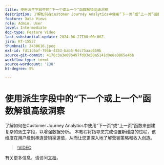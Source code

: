 ```yaml
---
title: 使用派生字段中的“下一个或上一个”函数解锁高级洞察
description: 了解如何在Customer Journey Analytics中使用“下一页”或“上一页”函数来创建复杂的派生字段，以增强数据分析。 本教程将指导您完成设置新维度的过程，该维度在用户级别串连营销渠道值，从而让您更深入地了解营销策略和收入创造。
feature: Data Views
role: Admin, User
level: Intermediate
doc-type: Feature Video
last-substantial-update: 2024-06-27T00:00:00Z
jira: KT-15527
thumbnail: 3430616.jpeg
exl-id: fd11c6af-796b-4353-bab5-9dc75aac659b
source-git-commit: 4170c3a3e09b497fd03e50a5141d0e8e0865e4bb
workflow-type: tm+mt
source-wordcount: '138'
ht-degree: 5%

---
```


# 使用派生字段中的“下一个或上一个”函数解锁高级洞察

了解如何在Customer Journey Analytics中使用“下一页”或“上一页”函数来创建复杂的派生字段，以增强数据分析。 本教程将指导您完成设置新维度的过程，该维度在用户级别串连营销渠道值，从而让您更深入地了解营销策略和收入创造。

>[!VIDEO](https://video.tv.adobe.com/v/3430616/?learn=on)

有关更多信息，请访问[文档](https://experienceleague.adobe.com/zh-hans/docs/analytics-platform/using/cja-dataviews/derived-fields)。
